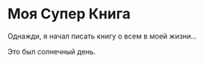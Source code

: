 # Моя Супер Книга



Однажди, я начал писать книгу о всем в моей жизни… 



Это был солнечный день.

